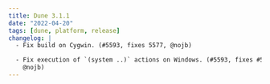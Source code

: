 ```yaml
---
title: Dune 3.1.1
date: "2022-04-20"
tags: [dune, platform, release]
changelog: |
  - Fix build on Cygwin. (#5593, fixes 5577, @nojb)

  - Fix execution of `(system ..)` actions on Windows. (#5593, fixes #5523,
    @nojb)
---
```

